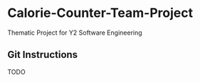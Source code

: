 # Calorie-Counter-Team-Project
Thematic Project for Y2 Software Engineering

## Git Instructions
TODO
